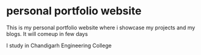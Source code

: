 # personal portfolio website
This is my personal portfolio website where i showcase my projects and my blogs. It will comeup in few days

I study in Chandigarh Engineering College
